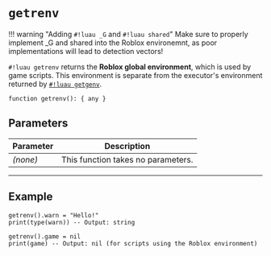 # `getrenv`

!!! warning "Adding `#!luau _G` and `#!luau shared`"
    Make sure to properly implement _G and shared into the Roblox environemnt, as poor implementations will lead to detection vectors!

`#!luau getrenv` returns the **Roblox global environment**, which is used by game scripts. This environment is separate from the executor's environment returned by [`#!luau getgenv`](./getgenv.md).

```luau
function getrenv(): { any }
```

## Parameters

| Parameter | Description                      |
|-----------|----------------------------------|
| *(none)*  | This function takes no parameters. |

---

## Example

```luau title="Overriding Roblox environment functions" linenums="1"
getrenv().warn = "Hello!"
print(type(warn)) -- Output: string

getrenv().game = nil
print(game) -- Output: nil (for scripts using the Roblox environment)
```
